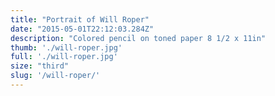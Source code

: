 ```yaml
---
title: "Portrait of Will Roper"
date: "2015-05-01T22:12:03.284Z"
description: "Colored pencil on toned paper 8 1/2 x 11in"
thumb: './will-roper.jpg'
full: './will-roper.jpg'
size: "third"
slug: '/will-roper/'
---
```



